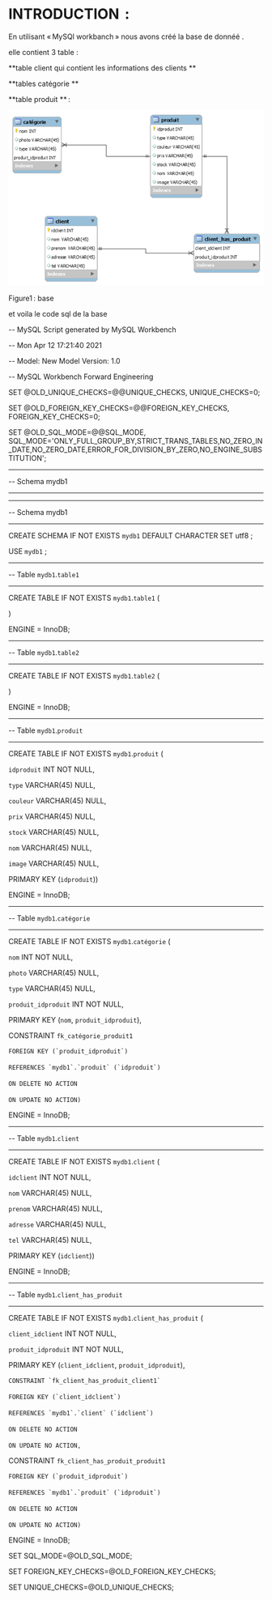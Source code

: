 

# INTRODUCTION  : 

En utilisant « MySQl workbanch » nous avons créé la base de donnéé . 

elle contient 3 table : 


**table client qui contient les informations des clients ** 

**tables catégorie ** 

**table produit ** : 

 

 

<img  src="https://github.com/ghada-devlopper/mini-projet-/blob/main/DataBase/basee.png"
     alt="base de donnée"
      />
    
      
Figure1 : base 

et voila le code sql de la base 

-- MySQL Script generated by MySQL Workbench 

-- Mon Apr 12 17:21:40 2021 

-- Model: New Model    Version: 1.0 

-- MySQL Workbench Forward Engineering 

  

SET @OLD_UNIQUE_CHECKS=@@UNIQUE_CHECKS, UNIQUE_CHECKS=0; 

SET @OLD_FOREIGN_KEY_CHECKS=@@FOREIGN_KEY_CHECKS, FOREIGN_KEY_CHECKS=0; 

SET @OLD_SQL_MODE=@@SQL_MODE, SQL_MODE='ONLY_FULL_GROUP_BY,STRICT_TRANS_TABLES,NO_ZERO_IN_DATE,NO_ZERO_DATE,ERROR_FOR_DIVISION_BY_ZERO,NO_ENGINE_SUBSTITUTION'; 

  

-- ----------------------------------------------------- 

-- Schema mydb1 

-- ----------------------------------------------------- 

  

-- ----------------------------------------------------- 

-- Schema mydb1 

-- ----------------------------------------------------- 

CREATE SCHEMA IF NOT EXISTS `mydb1` DEFAULT CHARACTER SET utf8 ; 

USE `mydb1` ; 

  

-- ----------------------------------------------------- 

-- Table `mydb1`.`table1` 

-- ----------------------------------------------------- 

CREATE TABLE IF NOT EXISTS `mydb1`.`table1` ( 

) 

ENGINE = InnoDB; 

  

  

-- ----------------------------------------------------- 

-- Table `mydb1`.`table2` 

-- ----------------------------------------------------- 

CREATE TABLE IF NOT EXISTS `mydb1`.`table2` ( 

) 

ENGINE = InnoDB; 

  

  

-- ----------------------------------------------------- 

-- Table `mydb1`.`produit` 

-- ----------------------------------------------------- 

CREATE TABLE IF NOT EXISTS `mydb1`.`produit` ( 

  `idproduit` INT NOT NULL, 

  `type` VARCHAR(45) NULL, 

  `couleur` VARCHAR(45) NULL, 

  `prix` VARCHAR(45) NULL, 

  `stock` VARCHAR(45) NULL, 

  `nom` VARCHAR(45) NULL, 

  `image` VARCHAR(45) NULL, 

  PRIMARY KEY (`idproduit`)) 

ENGINE = InnoDB; 

  

  

-- ----------------------------------------------------- 

-- Table `mydb1`.`catégorie` 

-- ----------------------------------------------------- 

CREATE TABLE IF NOT EXISTS `mydb1`.`catégorie` ( 

  `nom` INT NOT NULL, 

  `photo` VARCHAR(45) NULL, 

  `type` VARCHAR(45) NULL, 

  `produit_idproduit` INT NOT NULL, 

  PRIMARY KEY (`nom`, `produit_idproduit`), 

  CONSTRAINT `fk_catégorie_produit1` 

    FOREIGN KEY (`produit_idproduit`) 

    REFERENCES `mydb1`.`produit` (`idproduit`) 

    ON DELETE NO ACTION 

    ON UPDATE NO ACTION) 

ENGINE = InnoDB; 

  

  

-- ----------------------------------------------------- 

-- Table `mydb1`.`client` 

-- ----------------------------------------------------- 

CREATE TABLE IF NOT EXISTS `mydb1`.`client` ( 

  `idclient` INT NOT NULL, 

  `nom` VARCHAR(45) NULL, 

  `prenom` VARCHAR(45) NULL, 

  `adresse` VARCHAR(45) NULL, 

  `tel` VARCHAR(45) NULL, 

  PRIMARY KEY (`idclient`)) 

ENGINE = InnoDB; 

  

  

-- ----------------------------------------------------- 

-- Table `mydb1`.`client_has_produit` 

-- ----------------------------------------------------- 

CREATE TABLE IF NOT EXISTS `mydb1`.`client_has_produit` ( 

  `client_idclient` INT NOT NULL, 

  `produit_idproduit` INT NOT NULL, 

  PRIMARY KEY (`client_idclient`, `produit_idproduit`), 

    CONSTRAINT `fk_client_has_produit_client1` 

    FOREIGN KEY (`client_idclient`) 

    REFERENCES `mydb1`.`client` (`idclient`) 

    ON DELETE NO ACTION 

    ON UPDATE NO ACTION, 

  CONSTRAINT `fk_client_has_produit_produit1` 

    FOREIGN KEY (`produit_idproduit`) 

    REFERENCES `mydb1`.`produit` (`idproduit`) 

    ON DELETE NO ACTION 

    ON UPDATE NO ACTION) 

ENGINE = InnoDB; 

  

  

SET SQL_MODE=@OLD_SQL_MODE; 

SET FOREIGN_KEY_CHECKS=@OLD_FOREIGN_KEY_CHECKS; 

SET UNIQUE_CHECKS=@OLD_UNIQUE_CHECKS; 

 
